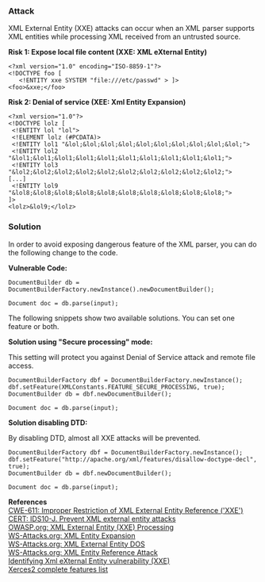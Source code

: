 ### Attack

XML External Entity (XXE) attacks can occur when an XML parser supports XML entities while processing XML received from an untrusted source.

**Risk 1: Expose local file content (XXE: XML eXternal Entity)**

```
<?xml version="1.0" encoding="ISO-8859-1"?>
<!DOCTYPE foo [
   <!ENTITY xxe SYSTEM "file:///etc/passwd" > ]>
<foo>&xxe;</foo>
```
**Risk 2: Denial of service (XEE: Xml Entity Expansion)**

```
<?xml version="1.0"?>
<!DOCTYPE lolz [
 <!ENTITY lol "lol">
 <!ELEMENT lolz (#PCDATA)>
 <!ENTITY lol1 "&lol;&lol;&lol;&lol;&lol;&lol;&lol;&lol;&lol;&lol;">
 <!ENTITY lol2 "&lol1;&lol1;&lol1;&lol1;&lol1;&lol1;&lol1;&lol1;&lol1;&lol1;">
 <!ENTITY lol3 "&lol2;&lol2;&lol2;&lol2;&lol2;&lol2;&lol2;&lol2;&lol2;&lol2;">
[...]
 <!ENTITY lol9 "&lol8;&lol8;&lol8;&lol8;&lol8;&lol8;&lol8;&lol8;&lol8;&lol8;">
]>
<lolz>&lol9;</lolz>
```

### Solution

In order to avoid exposing dangerous feature of the XML parser, you can do the following change to the code.

**Vulnerable Code:**

```
DocumentBuilder db = DocumentBuilderFactory.newInstance().newDocumentBuilder();

Document doc = db.parse(input);
```
  

The following snippets show two available solutions. You can set one feature or both.

**Solution using "Secure processing" mode:**

This setting will protect you against Denial of Service attack and remote file access.

```
DocumentBuilderFactory dbf = DocumentBuilderFactory.newInstance();
dbf.setFeature(XMLConstants.FEATURE_SECURE_PROCESSING, true);
DocumentBuilder db = dbf.newDocumentBuilder();

Document doc = db.parse(input);
```

**Solution disabling DTD:**

By disabling DTD, almost all XXE attacks will be prevented.

```
DocumentBuilderFactory dbf = DocumentBuilderFactory.newInstance();
dbf.setFeature("http://apache.org/xml/features/disallow-doctype-decl", true);
DocumentBuilder db = dbf.newDocumentBuilder();

Document doc = db.parse(input);
```
  

**References**  
[CWE-611: Improper Restriction of XML External Entity Reference ('XXE')](http://cwe.mitre.org/data/definitions/611.html)  
[CERT: IDS10-J. Prevent XML external entity attacks](https://www.securecoding.cert.org/confluence/pages/viewpage.action?pageId=61702260)  
[OWASP.org: XML External Entity (XXE) Processing](https://www.owasp.org/index.php/XML_External_Entity_%28XXE%29_Processing)  
[WS-Attacks.org: XML Entity Expansion](http://www.ws-attacks.org/index.php/XML_Entity_Expansion)  
[WS-Attacks.org: XML External Entity DOS](http://www.ws-attacks.org/index.php/XML_External_Entity_DOS)  
[WS-Attacks.org: XML Entity Reference Attack](http://www.ws-attacks.org/index.php/XML_Entity_Reference_Attack)  
[Identifying Xml eXternal Entity vulnerability (XXE)](http://blog.h3xstream.com/2014/06/identifying-xml-external-entity.html)  
[Xerces2 complete features list](http://xerces.apache.org/xerces2-j/features.html)

